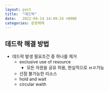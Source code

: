 ```yaml
---
layout: post
title:  "데드락"
date:   2022-04-14 14:49:24 +0900
categories: 운영체제
---
```

## 데드락 해결 방법
- 데드락 발생 필요조건 중 하나를 제거
  - exclusive use of resource
    - 모든 자원을 공유 허용, 현실적으로 ㅂㄹ가능
  - 선점 불가능한 리소스
  - hold and wait
  - circular waith
